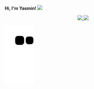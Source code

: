 **Hi, I'm Yasmin! <img src="https://raw.githubusercontent.com/jakeliny/jakeliny/master/images/cat-gif.gif" width="50">**
<div align="center">
  <a href="https://github.com/yasminzs">
  <img height="155em" src="https://github-readme-stats.vercel.app/api?username=yasminzs&show_icons=true&theme=dracula&include_all_commits=true&count_private=true"/>
  <img height="155em" src="https://github-readme-stats.vercel.app/api/top-langs/?username=yasminzs&layout=compact&langs_count=7&theme=dracula"/>
</div>

![snake gif](https://github.com/yasminzs/yasminzs/blob/output/github-contribution-grid-snake.svg)
